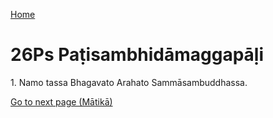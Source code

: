 
[Home](/)

# 26Ps Paṭisambhidāmaggapāḷi

1\. Namo tassa Bhagavato Arahato Sammāsambuddhassa.


[Go to next page (Mātikā)](Matika.md)


